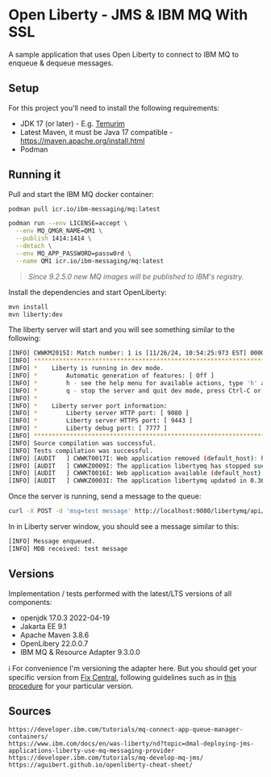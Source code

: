 # Open Liberty - JMS & IBM MQ With SSL

A sample application that uses Open Liberty to connect to IBM MQ to enqueue & dequeue messages.

## Setup

For this project you'll need to install the following requirements:

- JDK 17 (or later) - E.g. [Temurim](https://adoptium.net/installation/linux)
- Latest Maven, it must be Java 17 compatible - <https://maven.apache.org/install.html>
- Podman

## Running it

Pull and start the IBM MQ docker container:

```sh
podman pull icr.io/ibm-messaging/mq:latest

podman run --env LICENSE=accept \
  --env MQ_QMGR_NAME=QM1 \
  --publish 1414:1414 \
  --detach \
  --env MQ_APP_PASSWORD=passw0rd \
  --name QM1 icr.io/ibm-messaging/mq:latest
```

> _Since 9.2.5.0 new MQ images will be published to IBM's registry._

Install the dependencies and start OpenLiberty:

```sh
mvn install
mvn liberty:dev
```

The liberty server will start and you will see something similar to the following:

```sh
[INFO] CWWKM2015I: Match number: 1 is [11/26/24, 10:54:25:973 EST] 00000030 com.ibm.ws.kernel.feature.internal.FeatureManager            A CWWKF0011I: The defaultServer server is ready to run a smarter planet. The defaultServer server started in 7.084 seconds..
[INFO] ************************************************************************
[INFO] *    Liberty is running in dev mode.
[INFO] *        Automatic generation of features: [ Off ]
[INFO] *        h - see the help menu for available actions, type 'h' and press Enter.
[INFO] *        q - stop the server and quit dev mode, press Ctrl-C or type 'q' and press Enter.
[INFO] *
[INFO] *    Liberty server port information:
[INFO] *        Liberty server HTTP port: [ 9080 ]
[INFO] *        Liberty server HTTPS port: [ 9443 ]
[INFO] *        Liberty debug port: [ 7777 ]
[INFO] ************************************************************************
[INFO] Source compilation was successful.
[INFO] Tests compilation was successful.
[INFO] [AUDIT   ] CWWKT0017I: Web application removed (default_host): http://10.0.0.26:9080/libertymq/
[INFO] [AUDIT   ] CWWKZ0009I: The application libertymq has stopped successfully.
[INFO] [AUDIT   ] CWWKT0016I: Web application available (default_host): http://10.0.0.26:9080/libertymq/
[INFO] [AUDIT   ] CWWKZ0003I: The application libertymq updated in 0.363 seconds.
```

Once the server is running, send a message to the queue:

```sh
curl -X POST -d 'msg=test message' http://localhost:9080/libertymq/api/enqueue
```

In in Liberty server window, you should see a message similar to this:

```sh
[INFO] Message enqueued.
[INFO] MDB received: test message
```

## Versions

Implementation / tests performed with the latest/LTS versions of all components:

- openjdk 17.0.3 2022-04-19
- Jakarta EE 9.1
- Apache Maven 3.8.6
- OpenLibery 22.0.0.7
- IBM MQ & Resource Adapter 9.3.0.0

ℹ️ For convenience I'm versioning the adapter here. But you should get your specific version from [Fix Central](https://www.ibm.com/support/fixcentral/), following guidelines such as in [this procedure](https://www.ibm.com/docs/en/ibm-mq/9.3?topic=adapter-installing-resource-in-liberty) for your particular version.

## Sources

```text
https://developer.ibm.com/tutorials/mq-connect-app-queue-manager-containers/
https://www.ibm.com/docs/en/was-liberty/nd?topic=dmal-deploying-jms-applications-liberty-use-mq-messaging-provider
https://developer.ibm.com/tutorials/mq-develop-mq-jms/
https://aguibert.github.io/openliberty-cheat-sheet/
```
